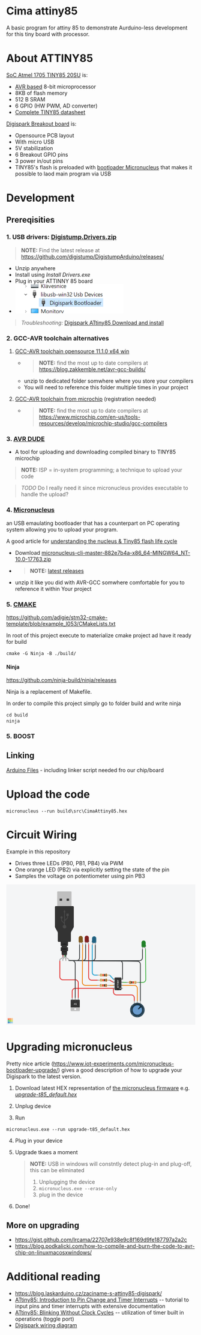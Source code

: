 # Cima attiny85

A basic program for attiny 85 to demonstrate Aurduino-less development for this tiny board with processor.

# About ATTINY85

[SoC Atmel 1705 TINY85 20SU](https://www.microchip.com/en-us/product/ATTINY85) is: 
- [AVR based](https://en.wikipedia.org/wiki/AVR_microcontrollers) 8-bit microprocessor 
- 8KB of flash memory 
- 512 B SRAM
- 6 GPIO (HW PWM, AD converter)
- [Complete TINY85 datasheet](https://ww1.microchip.com/downloads/en/devicedoc/atmel-2586-avr-8-bit-microcontroller-attiny25-attiny45-attiny85_datasheet-summary.pdf)

[Digispark Breakout board](http://digistump.com/wiki/digispark) is:
- Opensource PCB layout
- With micro USB
- 5V stabilization
- 6 Breakout GPIO pins
- 3 power in/out pins
- TINY85's flash is preloaded with [bootloader Micronucleus](https://github.com/micronucleus/micronucleus) that makes it possible to laod main program via USB

# Development

## Prereqisities

### 1. USB drivers: [Digistump.Drivers.zip](https://github.com/digistump/DigistumpArduino/releases/download/1.6.7/Digistump.Drivers.zip)
>__NOTE:__ Find the latest release at https://github.com/digistump/DigistumpArduino/releases/
- Unzip anywhere
- Install using _Install Drivers.exe_
- Plug in your ATTINNY 85 board
- ![Device in device manager](doc/img/intro-lib-usb.png)

>_Troubleshooting:_ [Digispark ATtiny85 Download and install](https://www.best-microcontroller-projects.com/digispark-attiny85-arduino-install.html)

### 2. GCC-AVR toolchain alternatives

1. [GCC-AVR toolchain opensource 11.1.0 x64 win](https://blog.zakkemble.net/download/avr-gcc-11.1.0-x64-windows.zip)
    - >__NOTE:__ find the most up to date compilers at https://blog.zakkemble.net/avr-gcc-builds/
    - unzip to dedicated folder somwhere where you store your compilers
    - You will need to reference this folder multiple times in your project

2. [GCC-AVR toolchain from microchip](https://ww1.microchip.com/downloads/Secure/en/DeviceDoc/ARM-GNU-Toolchain-6.3.1-src.zip) (registration needed)
    - >__NOTE:__ find the most up to date compilers at https://www.microchip.com/en-us/tools-resources/develop/microchip-studio/gcc-compilers

### 3. [AVR DUDE](https://www.nongnu.org/avrdude/)
- A tool for uploading and downloading compiled binary to TINY85 microchip
>__NOTE:__ ISP = in-system programming; a technique to upload your code

>_TODO_ Do I really need it since micronucleus provides executable to handle the upload?

### 4. [Micronucleus](https://github.com/micronucleus/micronucleus) 
an USB emaulating bootloader that has a counterpart on PC operating system allowing you to upload your program.

A good article for [understanding the nucleus & Tiny85 flash life cycle]( http://digistump.com/wiki/digispark/tutorials/programming)

- Download [micronucleus-cli-master-882e7b4a-x86_64-MINGW64_NT-10.0-17763.zip](https://github.com/micronucleus/micronucleus/releases/download/v2.6/micronucleus-cli-master-882e7b4a-x86_64-MINGW64_NT-10.0-17763.zip)
- >__NOTE:__ [latest releases](https://github.com/micronucleus/micronucleus/releases)
- unzip it like you did with AVR-GCC somwhere comfortable for you to reference it within Your project

### 5. [CMAKE](https://cmake.org/download/)

https://github.com/adigie/stm32-cmake-template/blob/example_l053/CMakeLists.txt

In root of this project execute to materialize cmake project ad have it ready for build
```
cmake -G Ninja -B ./build/
```

#### Ninja
https://github.com/ninja-build/ninja/releases

Ninja is a replacement of Makefile.

In order to compile this project simply go to folder build and write ninja

```
cd build
ninja
```

### 5. BOOST

## Linking

[Arduino Files](https://github.com/digistump/DigistumpArduino/releases/download/1.6.7/digistump-avr-1.6.7.zip) - including linker script needed fro our chip/board

# Upload the code
```
micronucleus --run build\src\CimaAttiny85.hex
```

# Circuit Wiring

Example in this repository 
- Drives three LEDs (PB0, PB1, PB4) via PWM
- One orange LED (PB2) via explicitly setting the state of the pin 
- Samples the voltage on potentiometer using pin PB3

![Example Circuit for code in this repository](doc/img/cima-attiny85.png)

# Upgrading micronucleus

Pretty nice article (https://www.iot-experiments.com/micronucleus-bootloader-upgrade/) gives a good description of how to upgrade your Digispark to the latest version.

1. Download latest HEX representation of [the micronucleus firmware](https://github.com/micronucleus/micronucleus/tree/v2.6/firmware/upgrades) e.g. [_upgrade-t85_default.hex_](https://github.com/micronucleus/micronucleus/blob/v2.6/firmware/upgrades/upgrade-t85_default.hex)

2. Unplug device

3. Run 
```
micronucleus.exe --run upgrade-t85_default.hex
```

4. Plug in your device

5. Upgrade tkaes a moment

    >__NOTE:__ USB in windows will constntly detect plug-in and plug-off, this can be eliminated
    > 1. Unplugging the device 
    > 2. `micronucleus.exe --erase-only`
    > 3. plug in the device

6. Done!

## More on upgrading

- https://gist.github.com/Ircama/22707e938e9c8f169d9fe187797a2a2c
- https://blog.podkalicki.com/how-to-compile-and-burn-the-code-to-avr-chip-on-linuxmacosxwindows/

# Additional reading
- https://blog.laskarduino.cz/zaciname-s-attiny85-digispark/
- [ATtiny85: Introduction to Pin Change and Timer Interrupts](https://embeddedthoughts.com/2016/06/06/attiny85-introduction-to-pin-change-and-timer-interrupts/) -- tutorial to input pins and timer interrupts with extensive documentation
- [ATtiny85: Blinking Without Clock Cycles](https://embeddedthoughts.com/2016/05/27/attiny85-blinking-without-clock-cycles/) -- utilization of timer built in operations (toggle port)
- [Digispark wiring diagram](https://www.instructables.com/Digispark-DIY-The-smallest-USB-Arduino/)